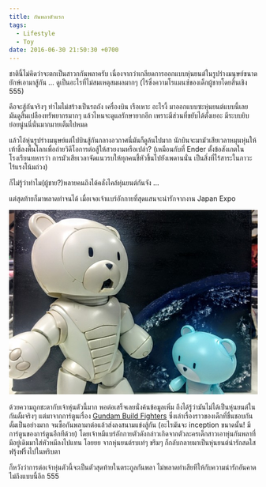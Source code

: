 ```yaml
---
title: กันพลาตัวแรก
tags:
  - Lifestyle
  - Toy
date: 2016-06-30 21:50:30 +0700
---
```


ชาตินี้ไม่คิดว่าจะตกเป็นสาวกกันพลาครับ เนื่องจากว่าเกลียดการออกแบบหุ่นยนต์ในรูปร่างมนุษย์ขนาดยักษ์เอามาสู้กัน ... ดูเป็นอะไรที่ไม่สมเหตุสมผลมากๆ (ไร้ซึ่งความโรแมนซ์ของเด็กผู้ชายโดยสิ้นเชิง 555)

คือจะสู้กันจริงๆ ทำไมไม่สร้างเป็นรถถัง เครื่องบิน เรือเหาะ อะไรงี้ มาออกแบบซะหุ่นยนต์แบบนี้เลย มันดูสิ้นเปลืองทรัพยากรมากๆ แล้วไหนจะดูแลรักษายากอีก เพราะมีส่วนที่ขยับได้ตั้งเยอะ มีระบบยิบย่อยนู่นนี่นั่นมากมายเต็มไปหมด

แล้วไอ้หุ่นรูปร่างมนุษย์แต่ไปบินสู้กันกลางอวกาศนี่มันก็ดูล้นไปมาก นักบินจะมามัวเสียเวลาหมุนหุ่นให้เท้าชี้ลงพื้นโลกเพื่อถ่ายวิดีโอการต่อสู้ให้สวยงามหรือเปล่า? (เหมือนกับที่ Ender ตั้งข้อสังเกตในโรงเรียนทหารว่า การมัวเสียเวลาจัดแนวรบให้ทุกคนชี้หัวขึ้นไปยังเพดานนั่น เป็นสิ่งที่ไร้สาระในภาวะไร้แรงโน้มถ่วง)

ก็ไม่รู้ว่าทำไม(ผู้ชาย?)หลายคนถึงได้คลั่งไคล้หุ่นยนต์กันจัง ...

แต่สุดท้ายก็มาพลาดท่าจนได้ เมื่อเจอเจ้าแบร์อักกายที่สุดแสนจะน่ารักจากงาน Japan Expo

![กันพลา Beargguy ตัวแม่และลูก](/images/IMG_20160630_204103.jpg)

ด้วยความถูกชะตากับเจ้าหุ่นตัวนี้มาก พอต่อเสร็จเลยนั่งค้นข้อมูลเพิ่ม ถึงได้รู้ว่ามันไม่ได้เป็นหุ่นยนต์ในกันดั้มจริงๆ แต่มาจากการ์ตูนเรื่อง [Gundam Build Fighters][gunpla fighters] ซึ่งเล่าเรื่องราวของเด็กที่ชื่นชอบกันดั้มเป็นอย่างมาก จนซื้อกันพลามาต่อแล้วส่งลงสนามแข่งสู้กัน (อะไรมันจะ inception ขนาดนั้น! มีการ์ตูนของการ์ตูนอีกทีด้วย) โดยเจ้าหมีแบร์อักกายตัวดังกล่าวเกิดจากตัวละครเด็กสาวเอาหุ่นกันพลาที่มีอยู่เดิมมาใส่หัวหมีลงไปแทน โอยยย จากหุ่นยนต์รบเท่ๆ ขรึมๆ ก็กลับกลายมาเป็นหุ่นยนต์น่ารักสดใสฟรุ้งฟริ้งไปในพริบตา

ก็หวังว่าการต่อเจ้าหุ่นตัวนี้จะเป็นตัวสุดท้ายในตระกูลกันพลา ไม่พลาดท่าเสียทีให้กับความน่ารักอันคาดไม่ถึงแบบนี้อีก 555


[gunpla fighters]: //en.wikipedia.org/wiki/Gundam_Build_Fighters
